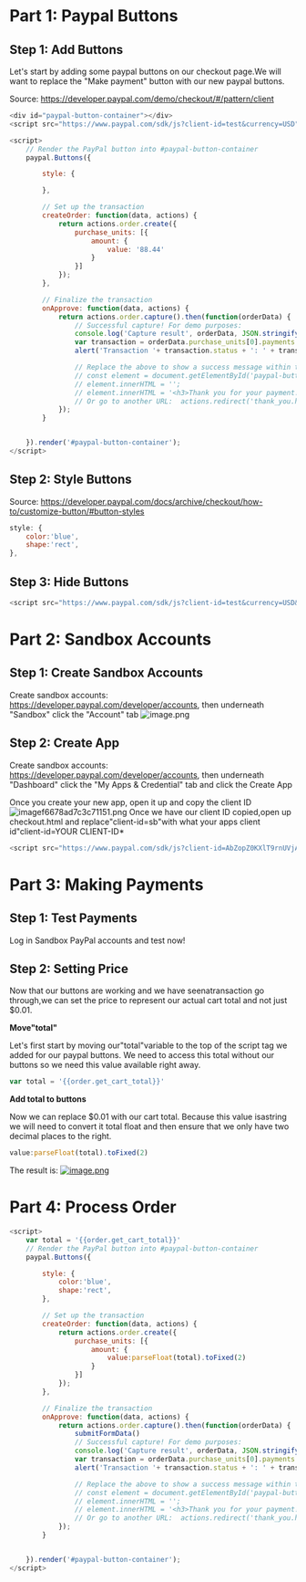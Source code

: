 # Part 1: Paypal Buttons
## Step 1: Add Buttons
Let's start by adding some paypal buttons on our checkout page.We will want to replace the "Make payment" button with our new paypal buttons.

Source: https://developer.paypal.com/demo/checkout/#/pattern/client
```js
<div id="paypal-button-container"></div>
<script src="https://www.paypal.com/sdk/js?client-id=test&currency=USD"></script>

<script>
    // Render the PayPal button into #paypal-button-container
    paypal.Buttons({

        style: {

        },

        // Set up the transaction
        createOrder: function(data, actions) {
            return actions.order.create({
                purchase_units: [{
                    amount: {
                        value: '88.44'
                    }
                }]
            });
        },

        // Finalize the transaction
        onApprove: function(data, actions) {
            return actions.order.capture().then(function(orderData) {
                // Successful capture! For demo purposes:
                console.log('Capture result', orderData, JSON.stringify(orderData, null, 2));
                var transaction = orderData.purchase_units[0].payments.captures[0];
                alert('Transaction '+ transaction.status + ': ' + transaction.id + '\n\nSee console for all available details');

                // Replace the above to show a success message within this page, e.g.
                // const element = document.getElementById('paypal-button-container');
                // element.innerHTML = '';
                // element.innerHTML = '<h3>Thank you for your payment!</h3>';
                // Or go to another URL:  actions.redirect('thank_you.html');
            });
        }


    }).render('#paypal-button-container');
</script>
```
## Step 2: Style Buttons
Source: https://developer.paypal.com/docs/archive/checkout/how-to/customize-button/#button-styles
```js
style: {
    color:'blue',
    shape:'rect',
},
```
## Step 3: Hide Buttons
```js
<script src="https://www.paypal.com/sdk/js?client-id=test&currency=USD&disable-funding=credit"></script>
```
# Part 2: Sandbox Accounts
## Step 1: Create Sandbox Accounts
Create sandbox accounts: https://developer.paypal.com/developer/accounts, then underneath "Sandbox" click the "Account" tab
![image.png](https://img.upanh.tv/2022/05/03/image.png)
## Step 2: Create App
Create sandbox accounts: https://developer.paypal.com/developer/accounts, then underneath "Dashboard" click the "My Apps & Credential" tab and click the Create App

Once you create your new app, open it up and copy the client ID
![imagef6678ad7c3c71151.png](https://img.upanh.tv/2022/05/03/imagef6678ad7c3c71151.png)
Once we have our client ID copied,open up checkout.html and replace"client-id=sb"with what your apps client id"client-id=YOUR
CLIENT-ID*

```js
<script src="https://www.paypal.com/sdk/js?client-id=AbZopZ0KXlT9rnUVjAV2TuD3XWoynQYnFrqz0tkez80z72yHuT3cJSUb-qRaWMPNJFlufzcZktEtSAuc&currency=USD&disable-funding=credit"></script>
```
# Part 3: Making Payments
## Step 1: Test Payments
Log in Sandbox PayPal accounts and test now!
## Step 2: Setting Price
Now that our buttons are working and we have seenatransaction go through,we can set the price to represent our actual cart total and
not just $0.01.

**Move"total"**

Let's first start by moving our"total"variable to the top of the script tag we added for our paypal buttons. We need to access this total
without our buttons so we need this value available right away.
```js
var total = '{{order.get_cart_total}}'
```

**Add total to buttons**

Now we can replace $0.01 with our cart total. Because this value isastring we will need to convert it total float and then ensure that we
only have two decimal places to the right.
```js
value:parseFloat(total).toFixed(2)
```
The result is:
[![image.png](https://i.postimg.cc/nVw0NMmk/image.png)](https://postimg.cc/jCPH7xZw)
# Part 4: Process Order
```js
<script>
    var total = '{{order.get_cart_total}}'
    // Render the PayPal button into #paypal-button-container
    paypal.Buttons({

        style: {
            color:'blue',
            shape:'rect',
        },

        // Set up the transaction
        createOrder: function(data, actions) {
            return actions.order.create({
                purchase_units: [{
                    amount: {
                        value:parseFloat(total).toFixed(2)
                    }
                }]
            });
        },

        // Finalize the transaction
        onApprove: function(data, actions) {
            return actions.order.capture().then(function(orderData) {
                submitFormData()
                // Successful capture! For demo purposes:
                console.log('Capture result', orderData, JSON.stringify(orderData, null, 2));
                var transaction = orderData.purchase_units[0].payments.captures[0];
                alert('Transaction '+ transaction.status + ': ' + transaction.id + '\n\nSee console for all available details');

                // Replace the above to show a success message within this page, e.g.
                // const element = document.getElementById('paypal-button-container');
                // element.innerHTML = '';
                // element.innerHTML = '<h3>Thank you for your payment!</h3>';
                // Or go to another URL:  actions.redirect('thank_you.html');
            });
        }


    }).render('#paypal-button-container');
</script>
```